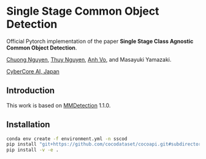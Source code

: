 # Single Stage Common Object Detection

Official Pytorch implementation of the paper **Single Stage Class Agnostic Common Object Detection**.

[Chuong Nguyen](https://github.com/chuong98), [Thuy Nguyen](https://github.com/thuyngch), [Anh Vo](https://github.com/anhvth), and Masayuki Yamazaki.

[CyberCore AI, Japan](https://cybercore.co.jp)


## Introduction

This work is based on [MMDetection](https://github.com/open-mmlab/mmdetection) 1.1.0.


## Installation

```bash
conda env create -f environment.yml -n sscod
pip install "git+https://github.com/cocodataset/cocoapi.git#subdirectory=PythonAPI"
pip install -v -e .
```
